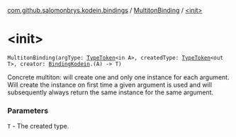 [com.github.salomonbrys.kodein.bindings](../index.md) / [MultitonBinding](index.md) / [&lt;init&gt;](.)

# &lt;init&gt;

`MultitonBinding(argType: `[`TypeToken`](../../com.github.salomonbrys.kodein/-type-token/index.md)`<in A>, createdType: `[`TypeToken`](../../com.github.salomonbrys.kodein/-type-token/index.md)`<out T>, creator: `[`BindingKodein`](../-binding-kodein/index.md)`.(A) -> T)`

Concrete multiton: will create one and only one instance for each argument.
Will create the instance on first time a given argument is used and will subsequently always return the same instance for the same argument.

### Parameters

`T` - The created type.